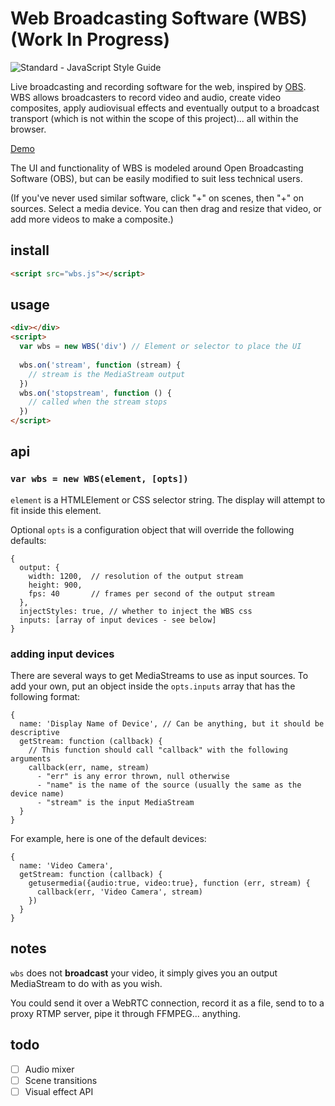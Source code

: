 # Web Broadcasting Software (WBS) (Work In Progress)

![Standard - JavaScript Style Guide](https://img.shields.io/badge/code%20style-standard-brightgreen.svg)

Live broadcasting and recording software for the web, inspired by [OBS](https://obsproject.com/). WBS allows broadcasters to record video and audio, create video composites, apply audiovisual effects and eventually output to a broadcast transport (which is not within the scope of this project)... all within the browser.

[Demo](https://rationalcoding.github.io/Web-Broadcasting-Software/) 

The UI and functionality of WBS is modeled around Open Broadcasting Software (OBS), but can be easily modified to suit less technical users.

(If you've never used similar software, click "+" on scenes, then "+" on sources. Select a media device. You can then drag and resize that video, or add more videos to make a composite.)

## install

```html
<script src="wbs.js"></script>
```

## usage

```html
<div></div>
<script>
  var wbs = new WBS('div') // Element or selector to place the UI
  
  wbs.on('stream', function (stream) {
    // stream is the MediaStream output
  })
  wbs.on('stopstream', function () {
    // called when the stream stops
  })
</script>
```

## api

### `var wbs = new WBS(element, [opts])`

`element` is a HTMLElement or CSS selector string. The display will attempt to fit inside this element.

Optional `opts` is a configuration object that will override the following defaults:

```
{
  output: {
    width: 1200,  // resolution of the output stream
    height: 900,
    fps: 40       // frames per second of the output stream
  },
  injectStyles: true, // whether to inject the WBS css
  inputs: [array of input devices - see below]
}
```

### adding input devices

There are several ways to get MediaStreams to use as input sources. To add your own, put an object inside the `opts.inputs` array that has the following format:

```
{
  name: 'Display Name of Device', // Can be anything, but it should be descriptive
  getStream: function (callback) {
    // This function should call "callback" with the following arguments
    callback(err, name, stream)  
      - "err" is any error thrown, null otherwise
      - "name" is the name of the source (usually the same as the device name)
      - "stream" is the input MediaStream
  }
}
```

For example, here is one of the default devices:

```
{
  name: 'Video Camera',
  getStream: function (callback) {
    getusermedia({audio:true, video:true}, function (err, stream) {
      callback(err, 'Video Camera', stream)
    })
  }
}
```

## notes
`wbs` does not **broadcast** your video, it simply gives you an output MediaStream to do with as you wish.

You could send it over a WebRTC connection, record it as a file, send to to a proxy RTMP server, pipe it through FFMPEG... anything.

## todo
- [ ] Audio mixer
- [ ] Scene transitions
- [ ] Visual effect API
